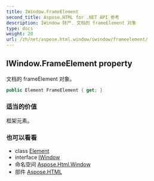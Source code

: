 ```yaml
---
title: IWindow.FrameElement
second_title: Aspose.HTML for .NET API 参考
description: IWindow 财产. 文档的 frameElement 对象
type: docs
weight: 20
url: /zh/net/aspose.html.window/iwindow/frameelement/
---
```

## IWindow.FrameElement property

文档的 frameElement 对象。

```csharp
public Element FrameElement { get; }
```

### 适当的价值

框架元素。

### 也可以看看

* class [Element](../../../aspose.html.dom/element/)
* interface [IWindow](../)
* 命名空间 [Aspose.Html.Window](../../iwindow/)
* 部件 [Aspose.HTML](../../../)


